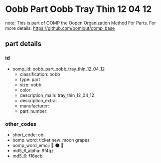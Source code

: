 # Oobb Part Oobb Tray Thin 12 04 12  

note: This is part of OOMP the Oopen Organization Method For Parts. For more details: https://github.com/oomlout/oomp_base

##  part details





### id
* oomp_id: oobb_part_oobb_tray_thin_12_04_12
  * classification: oobb
  * type: part
  * size: oobb
  * color: 
  * description_main: tray_thin_12_04_12
  * description_extra: 
  * manufacturer: 
  * part_number: 

### other_codes
* short_code: ob
* oomp_word: ticket new_moon grapes
* oomp_word_emoji :ticket: :new_moon: :grapes:
* md5_6_alpha: 9f4qz
* md5_6: f16ecb